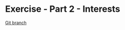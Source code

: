 # Exercise - Part 2 - Interests 


[Git branch](https://github.com/codiku/typescript-introduction/tree/009-2-interests)
